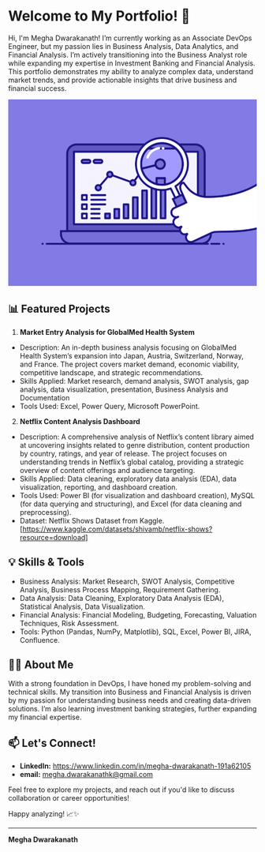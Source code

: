 # Welcome to My Portfolio! 👋

Hi, I'm Megha Dwarakanath!
I’m currently working as an Associate DevOps Engineer, but my passion lies in Business Analysis, Data Analytics, and Financial Analysis. I’m actively transitioning into the Business Analyst role while expanding my expertise in Investment Banking and Financial Analysis. This portfolio demonstrates my ability to analyze complex data, understand market trends, and provide actionable insights that drive business and financial success.

![](https://github.com/MeghaDwarakanath/MeghaDwarakanath/blob/main/74pZ.gif)

## 📊 **Featured Projects**

1. **Market Entry Analysis for GlobalMed Health System**
- Description: An in-depth business analysis focusing on GlobalMed Health System’s expansion into Japan, Austria, Switzerland, Norway, and France. The project covers market demand, economic viability, competitive landscape, and strategic recommendations.
- Skills Applied: Market research, demand analysis, SWOT analysis, gap analysis, data visualization, presentation, Business Analysis and Documentation
- Tools Used: Excel, Power Query, Microsoft PowerPoint.
2. **Netflix Content Analysis Dashboard**
- Description: A comprehensive analysis of Netflix’s content library aimed at uncovering insights related to genre distribution, content production by country, ratings, and year of release. The project focuses on understanding trends in Netflix’s global catalog, providing a strategic overview of content offerings and audience targeting.
- Skills Applied: Data cleaning, exploratory data analysis (EDA), data visualization, reporting, and dashboard creation.
- Tools Used: Power BI (for visualization and dashboard creation), MySQL (for data querying and structuring), and Excel (for data cleaning and preprocessing).
- Dataset: Netflix Shows Dataset from Kaggle.[https://www.kaggle.com/datasets/shivamb/netflix-shows?resource=download]

## 💡 Skills & Tools
- Business Analysis: Market Research, SWOT Analysis, Competitive Analysis, Business Process Mapping, Requirement Gathering.
- Data Analysis: Data Cleaning, Exploratory Data Analysis (EDA), Statistical Analysis, Data Visualization.
- Financial Analysis: Financial Modeling, Budgeting, Forecasting, Valuation Techniques, Risk Assessment.
- Tools: Python (Pandas, NumPy, Matplotlib), SQL, Excel, Power BI, JIRA, Confluence.

## 👨‍💻 About Me
With a strong foundation in DevOps, I have honed my problem-solving and technical skills. My transition into Business and Financial Analysis is driven by my passion for understanding business needs and creating data-driven solutions. I’m also learning investment banking strategies, further expanding my financial expertise.

## 📫 Let's Connect!
- **LinkedIn:** https://www.linkedin.com/in/megha-dwarakanath-191a62105
- **email:** megha.dwarakanathk@gmail.com

Feel free to explore my projects, and reach out if you'd like to discuss collaboration or career opportunities!

Happy analyzing! 📈✨

---

**Megha Dwarakanath**

